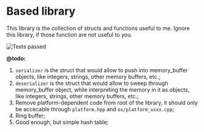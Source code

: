 # Based library

This library is the collection of structs and functions useful to me.
Ignore this library, if those function are not useful to you.

![Tests passed](https://github.com/JustSlavic/based_test/blob/main/.github/workflows/c-cpp.yml/badge.svg)

**@todo:**
1. `serializer` is the struct that would allow to push into memory_buffer objects, like integers, strings, other memory buffers, etc.;
2. `deserializer` is the struct that would allow to sweep through memory_buffer object, while interpreting the memory in it as objects, like integers, strings, other memory buffers, etc.;
3. Remove platform-dependent code from root of the library, it should only be accecable through `platform.hpp` and `os/platform_xxxx.cpp`;
4. Ring buffer;
5. Good enough, but simple hash table;
